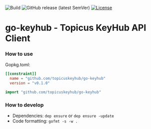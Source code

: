 ![Build](https://github.com/topicuskeyhub/go-keyhub/workflows/Build/badge.svg?branch=master)
![GitHub release (latest SemVer)](https://img.shields.io/github/v/release/topicuskeyhub/go-keyhub?style=plastic&label=Release)
[![License](https://img.shields.io/badge/License-Apache%202.0-blue.svg)](https://opensource.org/licenses/Apache-2.0)

# go-keyhub - Topicus KeyHub API Client

### How to use
Gopkg.toml:
```toml
[[constraint]]
  name = "github.com/topicuskeyhub/go-keyhub"
  version = "v0.1.0"
```

```go
import "github.com/topicuskeyhub/go-keyhub"
```

### How to develop
* Dependencies: `dep ensure` or `dep ensure -update`
* Code formatting: `gofmt -s -w .`
